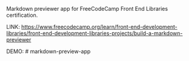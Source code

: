 Markdown previewer app for FreeCodeCamp Front End Libraries certification. 

LINK: https://www.freecodecamp.org/learn/front-end-development-libraries/front-end-development-libraries-projects/build-a-markdown-previewer

DEMO: # markdown-preview-app
